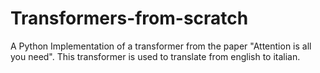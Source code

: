 # Transformers-from-scratch 

A Python Implementation of a transformer from the paper "Attention is all you need". This transformer is used to translate from english to italian.
